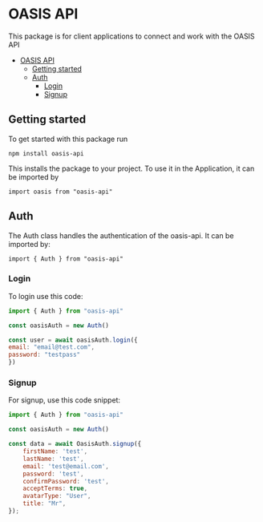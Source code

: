# OASIS API

This package is for client applications to connect and work with the OASIS API

- [OASIS API](#oasis-api)
  - [Getting started](#getting-started)
  - [Auth](#auth)
    - [Login](#login)
    - [Signup](#signup)

## Getting started

To get started with this package run

`npm install oasis-api`

This installs the package to your project.
To use it in the Application, it can be imported by

`import oasis from "oasis-api"`

## Auth

The Auth class handles the authentication of the oasis-api. It can be imported by:

`import { Auth } from "oasis-api"`

### Login

To login use this code:

```javascript 
import { Auth } from "oasis-api"

const oasisAuth = new Auth()

const user = await oasisAuth.login({
email: "email@test.com",
password: "testpass"
})
```

### Signup

For signup, use this code snippet:

```javascript 
import { Auth } from "oasis-api"

const oasisAuth = new Auth()

const data = await OasisAuth.signup({
    firstName: 'test',
    lastName: 'test',
    email: 'test@email.com',
    password: 'test',
    confirmPassword: 'test',
    acceptTerms: true,
    avatarType: "User",
    title: "Mr",
});
```
